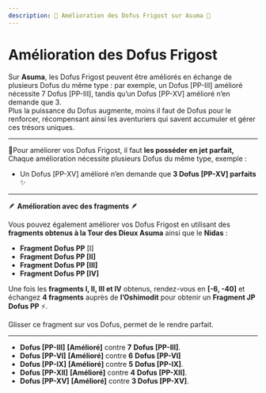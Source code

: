 ```yaml
---
description: 💠 Amélioration des Dofus Frigost sur Asuma 💠
---
```


# Amélioration des Dofus Frigost

Sur **Asuma**, les Dofus Frigost peuvent être améliorés en échange de plusieurs Dofus du même type : par exemple, un Dofus \[PP-III] amélioré nécessite 7 Dofus \[PP-III], tandis qu’un Dofus \[PP-XV] amélioré n’en demande que 3. \
Plus la puissance du Dofus augmente, moins il faut de Dofus pour le renforcer, récompensant ainsi les aventuriers qui savent accumuler et gérer ces trésors uniques.

***

💠Pour améliorer vos Dofus Frigost, il faut **les posséder en jet parfait,**\
Chaque amélioration nécessite plusieurs Dofus du même type, exemple :

* Un Dofus \[PP-XV] amélioré n’en demande que **3 Dofus \[PP-XV] parfaits** ✨

***

🪶 **Amélioration avec des fragments** 🪶

Vous pouvez également améliorer vos Dofus Frigost en utilisant des **fragments obtenus à la Tour des Dieux Asuma** ainsi que le **Nidas** :

* **Fragment Dofus PP**  \[I]
* **Fragment Dofus PP \[II]**
* **Fragment Dofus PP \[III]**
* **Fragment Dofus PP \[IV]**

Une fois les **fragments I, II, III et IV** obtenus, rendez-vous en **\[-6, -40]** et échangez **4 fragments** auprès de **l’Oshimodit** pour obtenir un **Fragment JP Dofus PP** ⚡.

Glisser ce fragment sur vos Dofus, permet de le rendre parfait.

***

* **Dofus \[PP-III]** **\[Amélioré]** contre **7** **Dofus \[PP-III]**.
* **Dofus \[PP-VI]** **\[Amélioré]** contre **6** **Dofus \[PP-VI]**
* **Dofus \[PP-IX]** **\[Amélioré]** contre **5** **Dofus \[PP-IX]**.
* **Dofus \[PP-XII]** **\[Amélioré]** contre **4** **Dofus \[PP-XII]**.
* **Dofus \[PP-XV]** **\[Amélioré]** contre **3 Dofus \[PP-XV]**.
